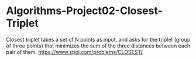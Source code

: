 # Algorithms-Project02-Closest-Triplet
Closest triplet takes a set of N points as input, and asks for the triplet (group of three points) that minimizes the sum of the three distances between each pair of them. https://www.spoj.com/problems/CLOSEST/
